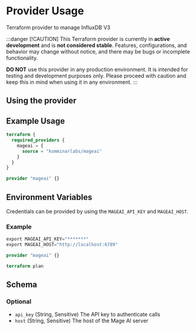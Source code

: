 # Provider Usage

Terraform provider to manage InfluxDB V3

:::danger [!CAUTION] 
This Terraform provider is currently in **active development** and is **not considered stable**. Features, configurations, and behavior may change without notice, and there may be bugs or incomplete functionality.

**DO NOT** use this provider in any production environment. It is intended for testing and development purposes only. 
Please proceed with caution and keep this in mind when using it in any environment.
:::

## Using the provider

## Example Usage

```terraform
terraform {
  required_providers {
    mageai = {
      source = "komminarlabs/mageai"
    }
  }
}

provider "mageai" {}
```

## Environment Variables

Credentials can be provided by using the `MAGEAI_API_KEY` and `MAGEAI_HOST`.

### Example

```terraform
export MAGEAI_API_KEY="*******"
export MAGEAI_HOST="http://localhost:6789"

provider "mageai" {}

terraform plan
```

## Schema

### Optional

- `api_key` (String, Sensitive) The API key to authenticate calls
- `host` (String, Sensitive) The host of the Mage AI server
